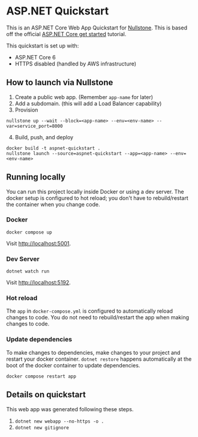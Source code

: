 # ASP.NET Quickstart

This is an ASP.NET Core Web App Quickstart for [Nullstone](https://nullstone.io).
This is based off the official [ASP.NET Core get started](https://docs.microsoft.com/en-us/aspnet/core/getting-started/?view=aspnetcore-6.0) tutorial.

This quickstart is set up with:
- ASP.NET Core 6
- HTTPS disabled (handled by AWS infrastructure)

## How to launch via Nullstone

1. Create a public web app. (Remember `app-name` for later)
2. Add a subdomain. (this will add a Load Balancer capability)
3. Provision
  ```shell
  nullstone up --wait --block=<app-name> --env=<env-name> --var=service_port=8000
  ```
4. Build, push, and deploy
  ```shell
  docker build -t aspnet-quickstart .
  nullstone launch --source=aspnet-quickstart --app=<app-name> --env=<env-name>
  ```

## Running locally

You can run this project locally inside Docker or using a dev server.
The docker setup is configured to hot reload; you don't have to rebuild/restart the container when you change code.

### Docker

```shell
docker compose up
```

Visit [http://localhost:5001](http://localhost:5001).

### Dev Server

```shell
dotnet watch run
```

Visit [http://localhost:5192](http://localhost:5192).

### Hot reload

The `app` in `docker-compose.yml` is configured to automatically reload changes to code.
You do not need to rebuild/restart the app when making changes to code.

### Update dependencies

To make changes to dependencies, make changes to your project and restart your docker container.
`dotnet restore` happens automatically at the boot of the docker container to update dependencies.

```shell
docker compose restart app
```

## Details on quickstart

This web app was generated following these steps.
1. `dotnet new webapp --no-https -o .`
2. `dotnet new gitignore`
